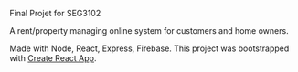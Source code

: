 Final Projet for SEG3102

A rent/property managing online system for customers and home owners.

Made with Node, React, Express, Firebase.
This project was bootstrapped with [Create React App](https://github.com/facebook/create-react-app).
